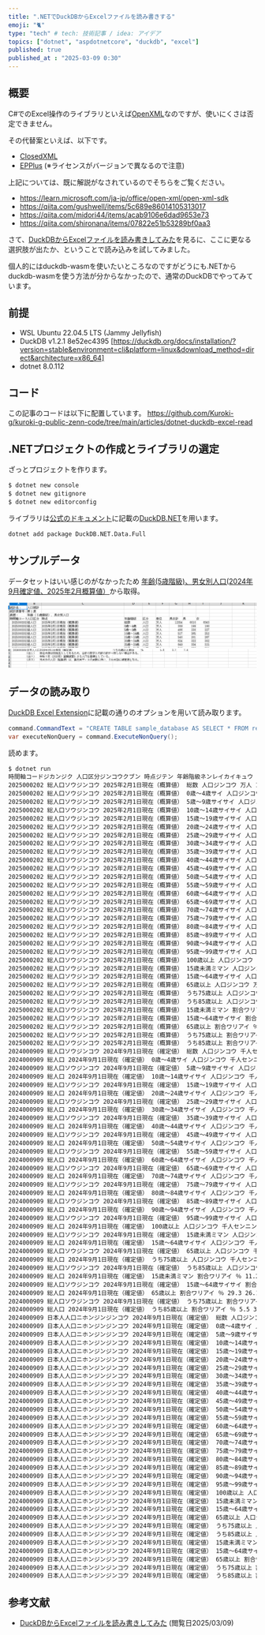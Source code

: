 ```yaml
---
title: ".NETでDuckDBからExcelファイルを読み書きする"
emoji: "🐈"
type: "tech" # tech: 技術記事 / idea: アイデア
topics: ["dotnet", "aspdotnetcore", "duckdb", "excel"]
published: true
published_at : "2025-03-09 0:30"
---
```



## 概要

C#でのExcel操作のライブラリといえば[OpenXML](https://github.com/dotnet/Open-XML-SDK)なのですが、使いにくさは否定できません。

その代替案といえば、以下です。

- [ClosedXML](https://github.com/ClosedXML/ClosedXML)
- [EPPlus](https://github.com/EPPlusSoftware/EPPlus) (※ライセンスがバージョンで異なるので注意)

上記については、既に解説がなされているのでそちらをご覧ください。

- <https://learn.microsoft.com/ja-jp/office/open-xml/open-xml-sdk>
- <https://qiita.com/gushwell/items/5c689e86014105313017>
- <https://qiita.com/midori44/items/acab9106e6dad9653e73>
- <https://qiita.com/shironana/items/07822e51b53289bf0aa3>

さて、[DuckDBからExcelファイルを読み書きしてみた](https://dev.classmethod.jp/articles/duckdb-1.2-supports-excel-read-write/)を見るに、ここに更なる選択肢が出たか、ということで読み込みを試してみました。

個人的にはduckdb-wasmを使いたいところなのですがどうにも.NETからduckdb-wasmを使う方法が分からなかったので、通常のDuckDBでやってみています。

## 前提

- WSL Ubuntu 22.04.5 LTS (Jammy Jellyfish)
- DuckDB v1.2.1 8e52ec4395 [https://duckdb.org/docs/installation/?version=stable&environment=cli&platform=linux&download_method=direct&architecture=x86_64]
- dotnet 8.0.112

## コード

この記事のコードは以下に配置しています。
https://github.com/Kuroki-g/kuroki-g-public-zenn-code/tree/main/articles/dotnet-duckdb-excel-read

## .NETプロジェクトの作成とライブラリの選定

ざっとプロジェクトを作ります。
```bash
$ dotnet new console
$ dotnet new gitignore
$ dotnet new editorconfig
```

ライブラリは[公式のドキュメント](https://duckdb.org/docs/stable/clients/overview.html)に記載の[DuckDB.NET](https://github.com/Giorgi/DuckDB.NET)を用います。

```bash
dotnet add package DuckDB.NET.Data.Full
```

## サンプルデータ

データセットはいい感じのがなかったため
[年齢(5歳階級)、男女別人口(2024年9月確定値、2025年2月概算値）](https://www.e-stat.go.jp/stat-search/files?page=1&layout=datalist&toukei=00200524&tstat=000000090001&cycle=1&year=20250&month=11010302&tclass1=000001011678)から取得。

![出典：政府統計の総合窓口(e-Stat)（https://www.e-stat.go.jp/） 年齢(5歳階級)、男女別人口(2024年9月確定値、2025年2月概算値）の最上部を撮影](/images\dotnet-duckdb-excel-read\image1.png)
![出典：政府統計の総合窓口(e-Stat)（https://www.e-stat.go.jp/） 年齢(5歳階級)、男女別人口(2024年9月確定値、2025年2月概算値）]( /images\dotnet-duckdb-excel-read\image2.png)

## データの読み取り

[DuckDB Excel Extension](https://github.com/duckdb/duckdb-excel)に記載の通りのオプションを用いて読み取ります。


```csharp
command.CommandText = "CREATE TABLE sample_database AS SELECT * FROM read_xlsx('./data/05k2-3.xlsx', header = true, range = 'A4:I100', empty_as_varchar=true);";
var executeNonQuery = command.ExecuteNonQuery();
```

読めます。

```bash
$ dotnet run
時間軸コードジカンジク 人口区分ジンコウクブン 時点ジテン 年齢階級ネンレイカイキュウ 区分クブン 単位タンイ 男女計ダンジョケイ 男オトコ 女オンナ 
2025000202 総人口ソウジンコウ 2025年2月1日現在（概算値） 総数 人口ジンコウ 万人 12354 6010 6343 
2025000202 総人口ソウジンコウ 2025年2月1日現在（概算値） 0歳～4歳サイ 人口ジンコウ 万人 389 199 190 
2025000202 総人口ソウジンコウ 2025年2月1日現在（概算値） 5歳～9歳サイサイ 人口ジンコウ 万人 466 238 227 
2025000202 総人口ソウジンコウ 2025年2月1日現在（概算値） 10歳～14歳サイサイ 人口ジンコウ 万人 517 265 252 
2025000202 総人口ソウジンコウ 2025年2月1日現在（概算値） 15歳～19歳サイサイ 人口ジンコウ 万人 548 281 267 
2025000202 総人口ソウジンコウ 2025年2月1日現在（概算値） 20歳～24歳サイサイ 人口ジンコウ 万人 624 322 302 
2025000202 総人口ソウジンコウ 2025年2月1日現在（概算値） 25歳～29歳サイサイ 人口ジンコウ 万人 649 334 315 
2025000202 総人口ソウジンコウ 2025年2月1日現在（概算値） 30歳～34歳サイサイ 人口ジンコウ 万人 640 329 311 
2025000202 総人口ソウジンコウ 2025年2月1日現在（概算値） 35歳～39歳サイサイ 人口ジンコウ 万人 681 348 333 
2025000202 総人口ソウジンコウ 2025年2月1日現在（概算値） 40歳～44歳サイサイ 人口ジンコウ 万人 758 384 373 
2025000202 総人口ソウジンコウ 2025年2月1日現在（概算値） 45歳～49歳サイサイ 人口ジンコウ 万人 864 438 426 
2025000202 総人口ソウジンコウ 2025年2月1日現在（概算値） 50歳～54歳サイサイ 人口ジンコウ 万人 981 495 486 
2025000202 総人口ソウジンコウ 2025年2月1日現在（概算値） 55歳～59歳サイサイ 人口ジンコウ 万人 853 427 426 
2025000202 総人口ソウジンコウ 2025年2月1日現在（概算値） 60歳～64歳サイサイ 人口ジンコウ 万人 762 378 384 
2025000202 総人口ソウジンコウ 2025年2月1日現在（概算値） 65歳～69歳サイサイ 人口ジンコウ 万人 721 351 370 
2025000202 総人口ソウジンコウ 2025年2月1日現在（概算値） 70歳～74歳サイサイ 人口ジンコウ 万人 802 379 423 
2025000202 総人口ソウジンコウ 2025年2月1日現在（概算値） 75歳～79歳サイサイ 人口ジンコウ 万人 810 366 443 
2025000202 総人口ソウジンコウ 2025年2月1日現在（概算値） 80歳～84歳サイサイ 人口ジンコウ 万人 608 252 355 
2025000202 総人口ソウジンコウ 2025年2月1日現在（概算値） 85歳～89歳サイサイ 人口ジンコウ 万人 397 145 251 
2025000202 総人口ソウジンコウ 2025年2月1日現在（概算値） 90歳～94歳サイサイ 人口ジンコウ 万人 211 61 150 
2025000202 総人口ソウジンコウ 2025年2月1日現在（概算値） 95歳～99歳サイサイ 人口ジンコウ 万人 65 14 52 
2025000202 総人口ソウジンコウ 2025年2月1日現在（概算値） 100歳以上 人口ジンコウ 万人 9 1 8 
2025000202 総人口ソウジンコウ 2025年2月1日現在（概算値） 15歳未満ミマン 人口ジンコウ 万人 1371 702 669 
2025000202 総人口ソウジンコウ 2025年2月1日現在（概算値） 15歳～64歳サイサイ 人口ジンコウ 万人 7360 3738 3623 
2025000202 総人口ソウジンコウ 2025年2月1日現在（概算値） 65歳以上 人口ジンコウ 万人 3622 1570 2052 
2025000202 総人口ソウジンコウ 2025年2月1日現在（概算値） うち75歳以上 人口ジンコウ 万人 2099 840 1259 
2025000202 総人口ソウジンコウ 2025年2月1日現在（概算値） うち85歳以上 人口ジンコウ 万人 682 221 461 
2025000202 総人口ソウジンコウ 2025年2月1日現在（概算値） 15歳未満ミマン 割合ワリアイ ％ 11.1 11.7 10.5 
2025000202 総人口ソウジンコウ 2025年2月1日現在（概算値） 15歳～64歳サイサイ 割合ワリアイ ％ 59.6 62.2 57.1 
2025000202 総人口ソウジンコウ 2025年2月1日現在（概算値） 65歳以上 割合ワリアイ ％ 29.3 26.1 32.3 
2025000202 総人口ソウジンコウ 2025年2月1日現在（概算値） うち75歳以上 割合ワリアイ ％ 17 14 19.8 
2025000202 総人口ソウジンコウ 2025年2月1日現在（概算値） うち85歳以上 割合ワリアイ ％ 5.5 3.7 7.3 
2024000909 総人口ソウジンコウ 2024年9月1日現在（確定値） 総数 人口ジンコウ 千人センニン 123779 60217 63562 
2024000909 総人口 2024年9月1日現在（確定値） 0歳～4歳サイ 人口ジンコウ 千人センニン 3946 2021 1925 
2024000909 総人口ソウジンコウ 2024年9月1日現在（確定値） 5歳～9歳サイサイ 人口ジンコウ 千人センニン 4725 2420 2305 
2024000909 総人口 2024年9月1日現在（確定値） 10歳～14歳サイサイ 人口ジンコウ 千人センニン 5186 2657 2529 
2024000909 総人口ソウジンコウ 2024年9月1日現在（確定値） 15歳～19歳サイサイ 人口ジンコウ 千人センニン 5475 2809 2666 
2024000909 総人口 2024年9月1日現在（確定値） 20歳～24歳サイサイ 人口ジンコウ 千人センニン 6223 3210 3013 
2024000909 総人口ソウジンコウ 2024年9月1日現在（確定値） 25歳～29歳サイサイ 人口ジンコウ 千人センニン 6504 3348 3157 
2024000909 総人口 2024年9月1日現在（確定値） 30歳～34歳サイサイ 人口ジンコウ 千人センニン 6381 3281 3100 
2024000909 総人口ソウジンコウ 2024年9月1日現在（確定値） 35歳～39歳サイサイ 人口ジンコウ 千人センニン 6884 3515 3370 
2024000909 総人口 2024年9月1日現在（確定値） 40歳～44歳サイサイ 人口ジンコウ 千人センニン 7639 3875 3764 
2024000909 総人口ソウジンコウ 2024年9月1日現在（確定値） 45歳～49歳サイサイ 人口ジンコウ 千人センニン 8773 4446 4327 
2024000909 総人口 2024年9月1日現在（確定値） 50歳～54歳サイサイ 人口ジンコウ 千人センニン 9769 4932 4836 
2024000909 総人口ソウジンコウ 2024年9月1日現在（確定値） 55歳～59歳サイサイ 人口ジンコウ 千人センニン 8476 4243 4232 
2024000909 総人口 2024年9月1日現在（確定値） 60歳～64歳サイサイ 人口ジンコウ 千人センニン 7554 3744 3810 
2024000909 総人口ソウジンコウ 2024年9月1日現在（確定値） 65歳～69歳サイサイ 人口ジンコウ 千人センニン 7277 3544 3733 
2024000909 総人口 2024年9月1日現在（確定値） 70歳～74歳サイサイ 人口ジンコウ 千人センニン 8250 3896 4354 
2024000909 総人口ソウジンコウ 2024年9月1日現在（確定値） 75歳～79歳サイサイ 人口ジンコウ 千人センニン 7841 3545 4296 
2024000909 総人口 2024年9月1日現在（確定値） 80歳～84歳サイサイ 人口ジンコウ 千人センニン 6129 2550 3578 
2024000909 総人口ソウジンコウ 2024年9月1日現在（確定値） 85歳～89歳サイサイ 人口ジンコウ 千人センニン 3941 1440 2501 
2024000909 総人口 2024年9月1日現在（確定値） 90歳～94歳サイサイ 人口ジンコウ 千人センニン 2085 600 1485 
2024000909 総人口ソウジンコウ 2024年9月1日現在（確定値） 95歳～99歳サイサイ 人口ジンコウ 千人センニン 634 130 503 
2024000909 総人口 2024年9月1日現在（確定値） 100歳以上 人口ジンコウ 千人センニン 88 11 77 
2024000909 総人口ソウジンコウ 2024年9月1日現在（確定値） 15歳未満ミマン 人口ジンコウ 千人センニン 13857 7098 6760 
2024000909 総人口 2024年9月1日現在（確定値） 15歳～64歳サイサイ 人口ジンコウ 千人センニン 73678 37403 36275 
2024000909 総人口ソウジンコウ 2024年9月1日現在（確定値） 65歳以上 人口ジンコウ 千人センニン 36243 15716 20527 
2024000909 総人口 2024年9月1日現在（確定値） うち75歳以上 人口ジンコウ 千人センニン 20716 8276 12440 
2024000909 総人口ソウジンコウ 2024年9月1日現在（確定値） うち85歳以上 人口ジンコウ 千人センニン 6747 2181 4566 
2024000909 総人口 2024年9月1日現在（確定値） 15歳未満ミマン 割合ワリアイ ％ 11.2 11.8 10.6 
2024000909 総人口ソウジンコウ 2024年9月1日現在（確定値） 15歳～64歳サイサイ 割合ワリアイ ％ 59.5 62.1 57.1 
2024000909 総人口 2024年9月1日現在（確定値） 65歳以上 割合ワリアイ ％ 29.3 26.1 32.3 
2024000909 総人口ソウジンコウ 2024年9月1日現在（確定値） うち75歳以上 割合ワリアイ ％ 16.7 13.7 19.6 
2024000909 総人口 2024年9月1日現在（確定値） うち85歳以上 割合ワリアイ ％ 5.5 3.6 7.2 
2024000909 日本人人口ニホンジンジンコウ 2024年9月1日現在（確定値） 総数 人口ジンコウ 千人センニン 120372 58486 61886 
2024000909 日本人人口ニホンジンジンコウ 2024年9月1日現在（確定値） 0歳～4歳サイ 人口ジンコウ 千人センニン 3855 1974 1881 
2024000909 日本人人口ニホンジンジンコウ 2024年9月1日現在（確定値） 5歳～9歳サイサイ 人口ジンコウ 千人センニン 4637 2374 2263 
2024000909 日本人人口ニホンジンジンコウ 2024年9月1日現在（確定値） 10歳～14歳サイサイ 人口ジンコウ 千人センニン 5106 2615 2490 
2024000909 日本人人口ニホンジンジンコウ 2024年9月1日現在（確定値） 15歳～19歳サイサイ 人口ジンコウ 千人センニン 5333 2735 2599 
2024000909 日本人人口ニホンジンジンコウ 2024年9月1日現在（確定値） 20歳～24歳サイサイ 人口ジンコウ 千人センニン 5702 2925 2776 
2024000909 日本人人口ニホンジンジンコウ 2024年9月1日現在（確定値） 25歳～29歳サイサイ 人口ジンコウ 千人センニン 5916 3016 2900 
2024000909 日本人人口ニホンジンジンコウ 2024年9月1日現在（確定値） 30歳～34歳サイサイ 人口ジンコウ 千人センニン 5925 3026 2900 
2024000909 日本人人口ニホンジンジンコウ 2024年9月1日現在（確定値） 35歳～39歳サイサイ 人口ジンコウ 千人センニン 6558 3342 3217 
2024000909 日本人人口ニホンジンジンコウ 2024年9月1日現在（確定値） 40歳～44歳サイサイ 人口ジンコウ 千人センニン 7381 3753 3628 
2024000909 日本人人口ニホンジンジンコウ 2024年9月1日現在（確定値） 45歳～49歳サイサイ 人口ジンコウ 千人センニン 8574 4358 4215 
2024000909 日本人人口ニホンジンジンコウ 2024年9月1日現在（確定値） 50歳～54歳サイサイ 人口ジンコウ 千人センニン 9590 4859 4731 
2024000909 日本人人口ニホンジンジンコウ 2024年9月1日現在（確定値） 55歳～59歳サイサイ 人口ジンコウ 千人センニン 8326 4185 4142 
2024000909 日本人人口ニホンジンジンコウ 2024年9月1日現在（確定値） 60歳～64歳サイサイ 人口ジンコウ 千人センニン 7443 3699 3744 
2024000909 日本人人口ニホンジンジンコウ 2024年9月1日現在（確定値） 65歳～69歳サイサイ 人口ジンコウ 千人センニン 7201 3512 3689 
2024000909 日本人人口ニホンジンジンコウ 2024年9月1日現在（確定値） 70歳～74歳サイサイ 人口ジンコウ 千人センニン 8195 3872 4323 
2024000909 日本人人口ニホンジンジンコウ 2024年9月1日現在（確定値） 75歳～79歳サイサイ 人口ジンコウ 千人センニン 7801 3527 4274 
2024000909 日本人人口ニホンジンジンコウ 2024年9月1日現在（確定値） 80歳～84歳サイサイ 人口ジンコウ 千人センニン 6103 2540 3563 
2024000909 日本人人口ニホンジンジンコウ 2024年9月1日現在（確定値） 85歳～89歳サイサイ 人口ジンコウ 千人センニン 3927 1435 2491 
2024000909 日本人人口ニホンジンジンコウ 2024年9月1日現在（確定値） 90歳～94歳サイサイ 人口ジンコウ 千人センニン 2080 599 1481 
2024000909 日本人人口ニホンジンジンコウ 2024年9月1日現在（確定値） 95歳～99歳サイサイ 人口ジンコウ 千人センニン 633 130 503 
2024000909 日本人人口ニホンジンジンコウ 2024年9月1日現在（確定値） 100歳以上 人口ジンコウ 千人センニン 88 11 77 
2024000909 日本人人口ニホンジンジンコウ 2024年9月1日現在（確定値） 15歳未満ミマン 人口ジンコウ 千人センニン 13598 6963 6634 
2024000909 日本人人口ニホンジンジンコウ 2024年9月1日現在（確定値） 15歳～64歳サイサイ 人口ジンコウ 千人センニン 70747 35897 34851 
2024000909 日本人人口ニホンジンジンコウ 2024年9月1日現在（確定値） 65歳以上 人口ジンコウ 千人センニン 36027 15626 20401 
2024000909 日本人人口ニホンジンジンコウ 2024年9月1日現在（確定値） うち75歳以上 人口ジンコウ 千人センニン 20631 8242 12389 
2024000909 日本人人口ニホンジンジンコウ 2024年9月1日現在（確定値） うち85歳以上 人口ジンコウ 千人センニン 6727 2175 4552 
2024000909 日本人人口ニホンジンジンコウ 2024年9月1日現在（確定値） 15歳未満ミマン 割合ワリアイ ％ 11.3 11.9 10.7 
2024000909 日本人人口ニホンジンジンコウ 2024年9月1日現在（確定値） 15歳～64歳サイサイ 割合ワリアイ ％ 58.8 61.4 56.3 
2024000909 日本人人口ニホンジンジンコウ 2024年9月1日現在（確定値） 65歳以上 割合ワリアイ ％ 29.9 26.7 33 
2024000909 日本人人口ニホンジンジンコウ 2024年9月1日現在（確定値） うち75歳以上 割合ワリアイ ％ 17.1 14.1 20 
2024000909 日本人人口ニホンジンジンコウ 2024年9月1日現在（確定値） うち85歳以上 割合ワリアイ ％ 5.6 3.7 7.4 
```


## 参考文献

- [DuckDBからExcelファイルを読み書きしてみた](http://dev.classmethod.jp/articles/duckdb-1.2-supports-excel-read-write/) (閲覧日2025/03/09)

